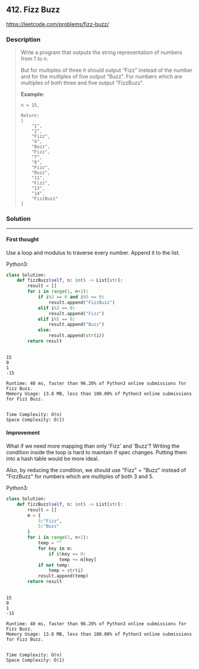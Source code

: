 ## 412. Fizz Buzz 

https://leetcode.com/problems/fizz-buzz/ 



### Description

> Write a program that outputs the string representation of numbers from 1 to *n*.
>
> But for multiples of three it should output “Fizz” instead of the number and for the multiples of five output “Buzz”. For numbers which are multiples of both three and five output “FizzBuzz”.
>
> **Example:**
>
> ```
> n = 15,
> 
> Return:
> [
>     "1",
>     "2",
>     "Fizz",
>     "4",
>     "Buzz",
>     "Fizz",
>     "7",
>     "8",
>     "Fizz",
>     "Buzz",
>     "11",
>     "Fizz",
>     "13",
>     "14",
>     "FizzBuzz"
> ]
> ```



### Solution

------

#### First thought

Use a loop and modulus to traverse every number. Append it to the list.

Python3:

```python
class Solution:
    def fizzBuzz(self, n: int) -> List[str]:
        result = []
        for i in range(1, n+1):
            if i%3 == 0 and i%5 == 0:
                result.append("FizzBuzz")
            elif i%3 == 0:
                result.append("Fizz")
            elif i%5 == 0:
                result.append("Buzz")
            else:
                result.append(str(i))
        return result
                
```

```
15
0
1
-15
```

```
Runtime: 40 ms, faster than 96.20% of Python3 online submissions for Fizz Buzz.
Memory Usage: 13.8 MB, less than 100.00% of Python3 online submissions for Fizz Buzz.


Time Complexity: O(n)
Space Complexity: O(1)
```



#### Improvement

What if we need more mapping than only 'Fizz' and 'Buzz'? Writing the condition inside the loop is hard to maintain if spec changes. Putting them into a hash table would be more ideal.

Also, by reducing the condition,  we should use "Fizz" + "Buzz" instead of "FizzBuzz"  for numbers which are multiples of both 3 and 5.

Python3:

```python
class Solution:
    def fizzBuzz(self, n: int) -> List[str]:
        result = []
        m = {
            3:"Fizz",
            5:"Buzz"
        }
        for i in range(1, n+1):
            temp = ""
            for key in m:
                if i%key == 0:
                    temp += m[key]
            if not temp:
                temp = str(i)
            result.append(temp)
        return result
    
```

```
15
0
1
-15
```

```
Runtime: 40 ms, faster than 96.20% of Python3 online submissions for Fizz Buzz.
Memory Usage: 13.8 MB, less than 100.00% of Python3 online submissions for Fizz Buzz.


Time Complexity: O(n)
Space Complexity: O(1)
```

